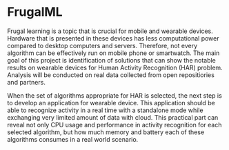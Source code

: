 # FrugalML 

Frugal learning is a topic that is crucial for mobile and wearable devices. Hardware that is presented in these devices has less computational power compared to desktop computers and servers. Therefore, not every algorithm can be effectively run on mobile phone or smartwatch. The main goal of this project is identification of solutions that can show the notable results on wearable devices for Human Activity Recognition (HAR) problem. Analysis will be conducted on real data collected from open repositiories and partners. 

When the set of algorithms appropriate for HAR is selected, the next step is to develop an application for wearable device. This application should be able to recognize activity in a real time with a standalone mode while exchanging very limited amount of data with cloud. This practical part can reveal not only CPU usage and performance in activity recognition for each selected algorithm, but how much memory and battery each of these algorithms consumes in a real world scenario. 
